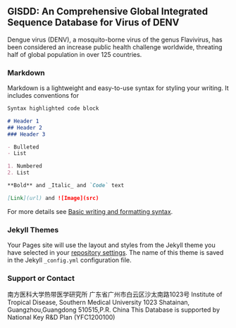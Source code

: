 ## GISDD: An Comprehensive Global Integrated Sequence Database for Virus of DENV

Dengue virus (DENV), a mosquito-borne virus of the genus Flavivirus, has been considered an increase public health challenge worldwide, threating half of global population in over 125 countries.


### Markdown

Markdown is a lightweight and easy-to-use syntax for styling your writing. It includes conventions for

```markdown
Syntax highlighted code block

# Header 1
## Header 2
### Header 3

- Bulleted
- List

1. Numbered
2. List

**Bold** and _Italic_ and `Code` text

[Link](url) and ![Image](src)
```

For more details see [Basic writing and formatting syntax](https://docs.github.com/en/github/writing-on-github/getting-started-with-writing-and-formatting-on-github/basic-writing-and-formatting-syntax).

### Jekyll Themes

Your Pages site will use the layout and styles from the Jekyll theme you have selected in your [repository settings](https://github.com/GuoXiang9399/GISDD/settings/pages). The name of this theme is saved in the Jekyll `_config.yml` configuration file.

### Support or Contact

南方医科大学热带医学研究所
广东省广州市白云区沙太南路1023号
Institute of Tropical Disease, Southern Medical University 
1023 Shatainan, Guangzhou,Guangdong 510515,P.R. China
This Database is supported by National Key R&D Plan (YFC1200100)
